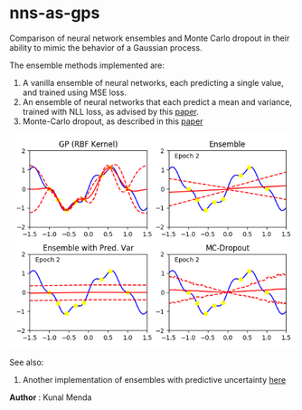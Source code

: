 # nns-as-gps
Comparison of neural network ensembles and Monte Carlo dropout in their ability to mimic the behavior of a Gaussian process.

The ensemble methods implemented are:
1. A vanilla ensemble of neural networks, each predicting a single value, and trained using MSE loss.
2. An ensemble of neural networks that each predict a mean and variance, trained with NLL loss, as advised by this [paper](https://arxiv.org/pdf/1612.01474v1.pdf).
3. Monte-Carlo dropout, as described in this [paper](https://arxiv.org/pdf/1506.02142.pdf)

![Comparison of Methods](gp_comp.gif)

See also:
1. Another implementation of ensembles with predictive uncertainty [here](https://github.com/vvanirudh/deep-ensembles-uncertainty)

**Author** : Kunal Menda
